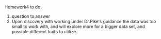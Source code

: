 Homework4 to do:

1. question to answer 
2. Upon discovery with working under Dr.Pike's guidance the data was too small to work with, and will explore more for a bigger data set, and possible different traits to utilize.
